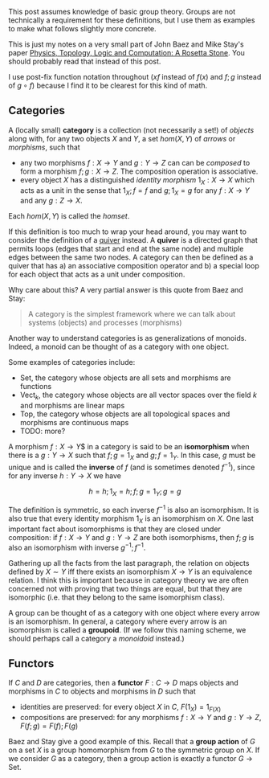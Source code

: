 This post assumes knowledge of basic group theory. Groups are not technically a requirement for these definitions, but I use them as examples to make what follows slightly more concrete.

This is just my notes on a very small part of  John Baez and Mike Stay's paper [Physics, Topology, Logic and Computation: A Rosetta Stone][rosetta]. You should probably read that instead of this post.

I use post-fix function notation throughout ($xf$ instead of $f(x)$ and $f;g$ instead of $g \circ f$) because I find it to be clearest for this kind of math.

## Categories

A (locally small) **category** is a collection (not necessarily a set!) of *objects* along with, for any two objects $X$ and $Y$, a set $hom(X, Y)$ of *arrows* or *morphisms*, such that

 - any two morphisms $f: X \to Y$ and $g: Y \to Z$ can can be *composed* to form a morphism $f ; g: X \to Z$. The composition operation is associative.
 - every object $X$ has a distinguished *identity morphism* $1_X: X \to X$ which acts as a unit in the sense that $1_X ; f = f$ and $g ; 1_X = g$ for any $f: X \to Y$ and any $g: Z \to X$.

Each $hom(X, Y)$ is called the *homset*.

If this definition is too much to wrap your head around, you may want to consider the definition of a [quiver][quiver-wiki] instead. A **quiver** is a directed graph that permits loops (edges that start and end at the same node) and multiple edges between the same two nodes. A category can then be defined as a quiver that has a) an associative composition operator and b) a special loop for each object that acts as a unit under composition.

Why care about this? A very partial answer is this quote from Baez and Stay:

 > A category is the simplest framework where we can talk about systems (objects) and processes (morphisms)

Another way to understand categories is as generalizations of monoids. Indeed, a monoid can be thought of as a category with one object.

Some examples of categories include:

 - $\text{Set}$, the category whose objects are all sets and morphisms are functions
 - $\text{Vect}_k$, the category whose objects are all vector spaces over the field $k$ and morphisms are linear maps
 - $\text{Top}$, the category whose objects are all topological spaces and morphisms are continuous maps
 - TODO: more?

A morphism $f: X \to Y$$ in a category is said to be an **isomorphism** when there is a $g: Y \to X$ such that $f ; g = 1_X$ and $g ; f = 1_Y$. In this case, $g$ must be unique and is called the **inverse** of $f$ (and is sometimes denoted $f^{-1}$), since for any inverse $h: Y \to X$ we have

$$h = h ; 1_X = h ; f ; g = 1_Y ; g = g$$

The definition is symmetric, so each inverse $f^{-1}$ is also an isomorphism. It is also true that every identity morphism $1_X$ is an isomorphism on $X$. One last important fact about isomorphisms is that they are closed under composition: if $f: X \to Y$ and $g: Y \to Z$ are both isomorphisms, then $f;g$ is also an isomorphism with inverse $g^{-1} ; f^{-1}$.

Gathering up all the facts from the last paragraph, the relation on objects defined by $X \sim Y$ iff there exists an isomorphism $X \to Y$ is an equivalence relation. I think this is important because in category theory we are often concerned not with proving that two things are equal, but that they are isomorphic (i.e. that they belong to the same isomorphism class).

A group can be thought of as a category with one object where every arrow is an isomorphism. In general, a category where every arrow is an isomorphism is called a **groupoid**. (If we follow this naming scheme, we should perhaps call a category a *monoidoid* instead.)

## Functors

If $C$ and $D$ are categories, then a **functor** $F: C \to D$ maps objects and morphisms in $C$ to objects and morphisms in $D$ such that

 - identities are preserved: for every object $X$ in $C$, $F(1_X) = 1_{F(X)}$
 - compositions are preserved: for any morphisms $f: X \to Y$ and $g: Y \to Z$, $F(f;g) = F(f) ; F(g)$

Baez and Stay give a good example of this. Recall that a **group action** of $G$ on a set $X$ is a group homomorphism from $G$ to the symmetric group on $X$. If we consider $G$ as a category, then a group action is exactly a functor $G \to \text{Set}$.

[rosetta]: http://math.ucr.edu/home/baez/rosetta.pdf
[quiver-wiki]: https://en.wikipedia.org/wiki/Quiver_%28mathematics%29

